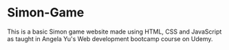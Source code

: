 # Simon-Game
This is a basic Simon game website made using HTML, CSS and JavaScript as taught in Angela Yu's Web development bootcamp course on Udemy.
